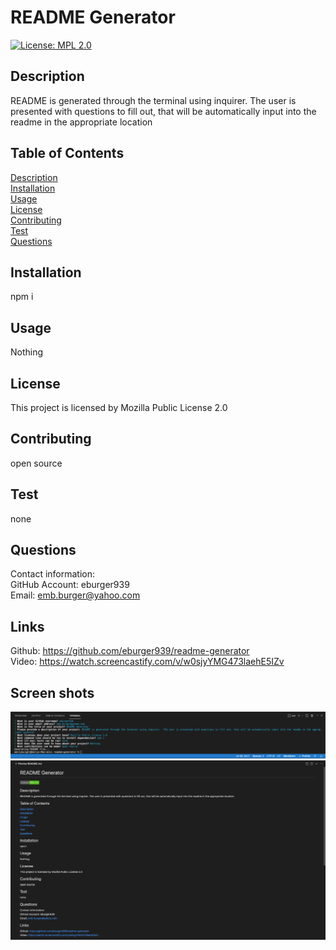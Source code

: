 # README Generator

  [![License: MPL 2.0](https://img.shields.io/badge/License-MPL_2.0-brightgreen.svg)](https://opensource.org/licenses/MPL-2.0)


<a id="desc"></a>
## Description
README is generated through the terminal using inquirer.  The user is presented with questions to fill out, that will be automatically input into the readme in the appropriate location

## Table of Contents
[ Description ](#desc) <br/>
[ Installation ](#install)<br/>
[ Usage ](#usage)<br/>
[ License ](https://opensource.org/licenses/MPL-2.0)<br/>
[ Contributing ](#contrib)<br/>
[ Test ](#test)<br/>
[ Questions ](#quest)<br/>




<a id="install"></a>
## Installation

npm i

<a id="usage"></a>
## Usage
Nothing

<a id="license"></a>
## License
This project is licensed by Mozilla Public License 2.0


<a id="contrib"></a>
## Contributing
open source

<a id="test"></a>
## Test
none

<a id="quest"></a>
## Questions
Contact information:<br/>
GitHub Account: eburger939<br/>
Email: emb.burger@yahoo.com<br/>

## Links
Github: https://github.com/eburger939/readme-generator <br/>
Video: https://watch.screencastify.com/v/w0sjyYMG473laehE5IZv

## Screen shots
![screenshot](readmegen1.png)
![screenshot](readmegen2.png)